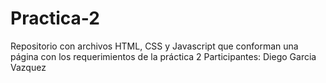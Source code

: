 # Practica-2
Repositorio con archivos HTML, CSS y Javascript que conforman una página con los requerimientos de la práctica 2
Participantes: Diego Garcia Vazquez
